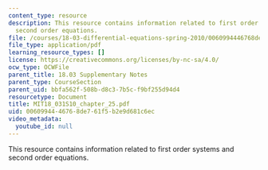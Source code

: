 ```yaml
---
content_type: resource
description: This resource contains information related to first order systems and
  second order equations.
file: /courses/18-03-differential-equations-spring-2010/0060994446768de761f5b2e9d681c6ec_MIT18_031S10_chapter_25.pdf
file_type: application/pdf
learning_resource_types: []
license: https://creativecommons.org/licenses/by-nc-sa/4.0/
ocw_type: OCWFile
parent_title: 18.03 Supplementary Notes
parent_type: CourseSection
parent_uid: bbfa562f-508b-d8c3-7b5c-f9bf255d94d4
resourcetype: Document
title: MIT18_031S10_chapter_25.pdf
uid: 00609944-4676-8de7-61f5-b2e9d681c6ec
video_metadata:
  youtube_id: null
---
```

This resource contains information related to first order systems and second order equations.